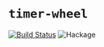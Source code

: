 # `timer-wheel`

[![Build Status](https://travis-ci.org/mitchellwrosen/timer-wheel.svg?branch=master)](https://travis-ci.org/mitchellwrosen/timer-wheel)
![Hackage](https://img.shields.io/hackage/v/timer-wheel.svg)
